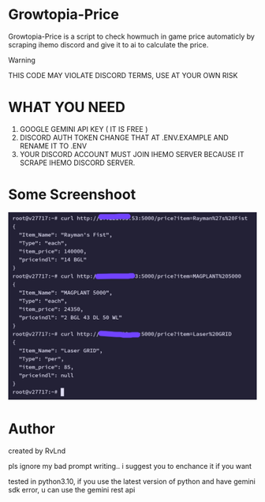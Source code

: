 # Growtopia-Price
Growtopia-Price is a script to check howmuch in game price automaticly by scraping ihemo discord and give it to ai to calculate the price.

> [!WARNING]
> THIS CODE MAY VIOLATE DISCORD TERMS, USE AT YOUR OWN RISK

# WHAT YOU NEED
1. GOOGLE GEMINI API KEY ( IT IS FREE )
2. DISCORD AUTH TOKEN
CHANGE THAT AT .ENV.EXAMPLE AND RENAME IT TO .ENV
3. YOUR DISCORD ACCOUNT MUST JOIN IHEMO SERVER BECAUSE IT SCRAPE IHEMO DISCORD SERVER.

# Some Screenshoot
![ss](asset/Screenshot_20241216-200519.jpg)

# Author
created by RvLnd

pls ignore my bad prompt writing.. i suggest you to enchance it if you want

tested in python3.10, if you use the latest version of python and have gemini sdk error, u can use the gemini rest api 
